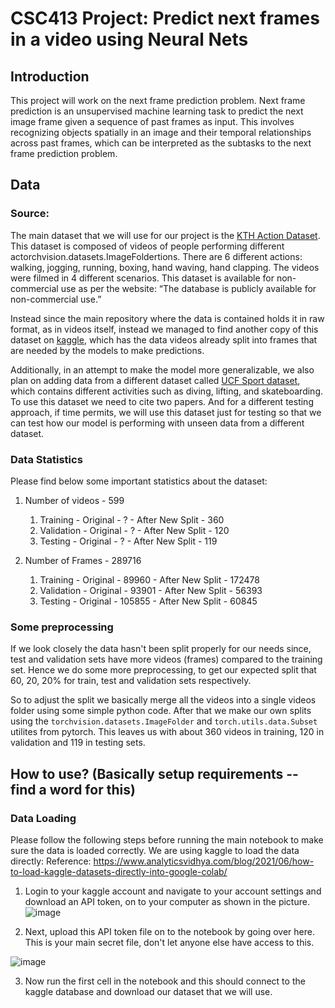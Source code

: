 # CSC413 Project: Predict next frames in a video using Neural Nets

## Introduction
This project will work on the next frame prediction problem. Next frame prediction is an unsupervised machine learning task to predict the next image frame given a sequence of past frames as input. This involves recognizing objects spatially in an image and their temporal relationships across past frames, which can be interpreted as the subtasks to the next frame prediction problem.

## Data
### Source: 
The main dataset that we will use for our project is the [KTH Action Dataset](https://www.csc.kth.se/cvap/actions/). This dataset is composed of videos of people performing different actorchvision.datasets.ImageFoldertions. There are 6 different actions: walking, jogging, running, boxing, hand waving, hand clapping. The videos were filmed in 4 different scenarios. This dataset is available for non-commercial use as per the website: “The database is publicly available for non-commercial use.”

Instead since the main repository where the data is contained holds it in raw format, as in videos itself, instead we managed to find another copy of this dataset on [kaggle](https://www.kaggle.com/datasets/logicn/kthextract-to-jpg), which has the data videos already split into frames that are needed by the models to make predictions.

Additionally, in an attempt to make the model more generalizable, we also plan on adding data from a different dataset called [UCF Sport dataset](https://www.crcv.ucf.edu/data/UCF_Sports_Action.php), which contains different activities such as diving, lifting, and skateboarding. To use this dataset we need to cite two papers. And for a different testing approach, if time permits, we will use this dataset just for testing so that we can test how our model is performing with unseen data from a different dataset.

### Data Statistics
Please find below some important statistics about the dataset:
1. Number of videos - 599
    1. Training - Original - ? - After New Split - 360
    2. Validation - Original - ? - After New Split - 120
    3. Testing - Original - ? - After New Split - 119

2. Number of Frames - 289716
    1. Training - Original - 89960 - After New Split - 172478
    2. Validation - Original - 93901 - After New Split - 56393
    3. Testing - Original - 105855 - After New Split - 60845


### Some preprocessing
If we look closely the data hasn't been split properly for our needs since, test and validation sets have more videos (frames) compared to the training set. Hence we do some more preprocessing, to get our expected split that 60, 20, 20% for train, test and validation sets respectively. 

So to adjust the split we basically merge all the videos into a single videos folder using some simple python code. After that we make our own splits using the `torchvision.datasets.ImageFolder` and `torch.utils.data.Subset` utilites from pytorch. This leaves us with about 360 videos in training, 120 in validation and 119 in testing sets.


## How to use? (Basically setup requirements -- find a word for this)

### Data Loading
Please follow the following steps before running the main notebook to make sure the data is loaded correctly. We are using kaggle to load the data directly:
Reference: https://www.analyticsvidhya.com/blog/2021/06/how-to-load-kaggle-datasets-directly-into-google-colab/

1. Login to your kaggle account and navigate to your account settings and download an API token, on to your computer as shown in the picture.
![image](https://user-images.githubusercontent.com/43979159/229308234-a91b98a8-b538-436a-a11e-95f46c6d6470.png)

2. Next, upload this API token file on to the notebook by going over here. This is your main secret file, don't let anyone else have access to this.

![image](https://user-images.githubusercontent.com/43979159/229308477-f9388bba-3e9c-4bca-a92f-dfd0caab895d.png)

3. Now run the first cell in the notebook and this should connect to the kaggle database and download our dataset that we will use.






